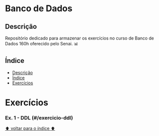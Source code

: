 # Banco de Dados

## Descrição
Repositório dedicado para armazenar os exercícios no curso de Banco de Dados 160h oferecido pelo Senai. 📊

## Índice
* [Descrição](#descrição)
* [Índice](#índice)
* [Exercícios](#exercícios)

# Exercícios

### Ex. 1 - DDL (#/exercicio-ddl)


[:arrow_up: voltar para o índice :arrow_up:](#índice)


